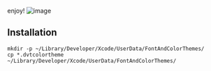 enjoy!
![image](https://raw.github.com/jesseXu/xcode-theme-Darcula/master/shot.png)


Installation
------------

    mkdir -p ~/Library/Developer/Xcode/UserData/FontAndColorThemes/
    cp *.dvtcolortheme ~/Library/Developer/Xcode/UserData/FontAndColorThemes/
